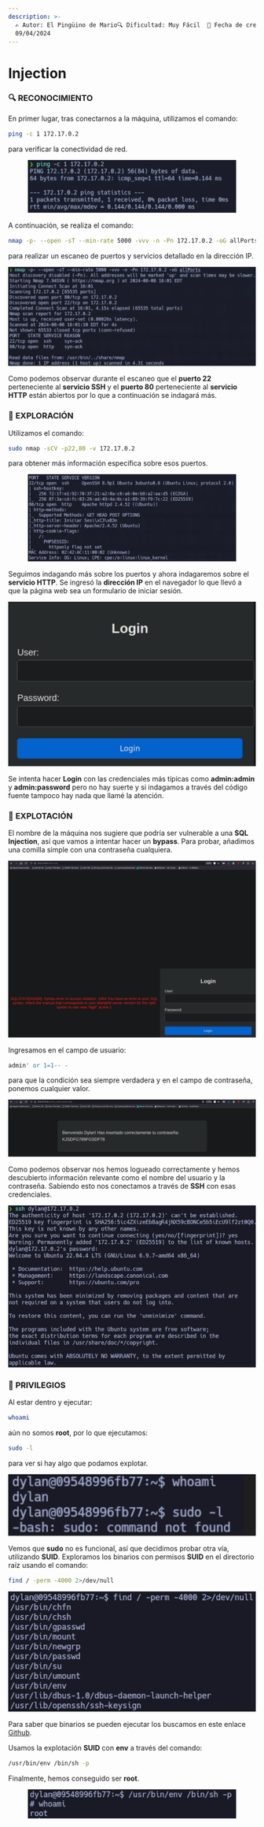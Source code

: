 ```yaml
---
description: >-
  ✍️ Autor: El Pingüino de Mario🔍 Dificultad: Muy Fácil  📅 Fecha de creación:
  09/04/2024
---
```


# Injection

### 🔍 **RECONOCIMIENTO**

En primer lugar, tras conectarnos a la máquina, utilizamos el comando:

```bash
ping -c 1 172.17.0.2
```

para verificar la conectividad de red.

<figure><img src="../../.gitbook/assets/0 (8).png" alt=""><figcaption></figcaption></figure>

A continuación, se realiza el comando:

```bash
nmap -p- --open -sT --min-rate 5000 -vvv -n -Pn 172.17.0.2 -oG allPorts
```

para realizar un escaneo de puertos y servicios detallado en la dirección IP.

![](<../../.gitbook/assets/1 (9).png>)

Como podemos observar durante el escaneo que el **puerto 22** perteneciente al **servicio SSH** y el **puerto 80** perteneciente al **servicio HTTP** están abiertos por lo que a continuación se indagará más.

### 🔎 **EXPLORACIÓN**

Utilizamos el comando:

```bash
sudo nmap -sCV -p22,80 -v 172.17.0.2
```

para obtener más información específica sobre esos puertos.

<figure><img src="../../.gitbook/assets/2 (9).png" alt=""><figcaption></figcaption></figure>

Seguimos indagando más sobre los puertos y ahora indagaremos sobre el **servicio HTTP**. Se ingresó la **dirección IP** en el navegador lo que llevó a que la página web sea un formulario de iniciar sesión.

![](<../../.gitbook/assets/3 (9).png>)

Se intenta hacer **Login** con las credenciales más típicas como **admin:admin** y **admin:password** pero no hay suerte y si indagamos a través del código fuente tampoco hay nada que llamé la atención.

### 🚀 **EXPLOTACIÓN**

El nombre de la máquina nos sugiere que podría ser vulnerable a una **SQL Injection**, así que vamos a intentar hacer un **bypass**. Para probar, añadimos una comilla simple con una contraseña cualquiera.

![](<../../.gitbook/assets/4 (9).png>)

Ingresamos en el campo de usuario:

```sql
admin' or 1=1-- -
```

para que la condición sea siempre verdadera y en el campo de contraseña, ponemos cualquier valor.

![](<../../.gitbook/assets/5 (8).png>)

Como podemos observar nos hemos logueado correctamente y hemos descubierto información relevante como el nombre del usuario y la contraseña. Sabiendo esto nos conectamos a través de **SSH** con esas credenciales.

![](<../../.gitbook/assets/6 (7).png>)

### 🔐 **PRIVILEGIOS**

Al estar dentro y ejecutar:

```bash
whoami
```

aún no somos **root**, por lo que ejecutamos:

```bash
sudo -l
```

para ver si hay algo que podamos explotar.

![](<../../.gitbook/assets/7 (7).png>)

Vemos que **sudo** no es funcional, así que decidimos probar otra vía, utilizando **SUID**. Exploramos los binarios con permisos **SUID** en el directorio raíz usando el comando:

```bash
find / -perm -4000 2>/dev/null
```

![](<../../.gitbook/assets/8 (7).png>)

Para saber que binarios se pueden ejecutar los buscamos en este enlace [Github](https://gtfobins.github.io/).&#x20;

Usamos la explotación **SUID** con **env** a través del comando:

```bash
/usr/bin/env /bin/sh -p
```

Finalmente, hemos conseguido ser **root**.

<figure><img src="../../.gitbook/assets/image (31).png" alt=""><figcaption></figcaption></figure>
